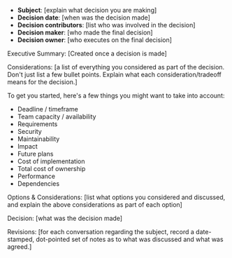  - **Subject**: [explain what decision you are making]
 - **Decision date**: [when was the decision made]
 - **Decision contributors**: [list who was involved in the decision]
 - **Decision maker**: [who made the final decision]
 - **Decision owner**: [who executes on the final decision]

Executive Summary: [Created once a decision is made]

Considerations: [a list of everything you considered as part of the decision. Don't just list a few bullet points. Explain what each consideration/tradeoff means for the decision.]

To get you started, here's a few things you might want to take into account:

 - Deadline / timeframe
 - Team capacity / availability
 - Requirements
 - Security
 - Maintainability
 - Impact
 - Future plans
 - Cost of implementation
 - Total cost of ownership
 - Performance
 - Dependencies

Options & Considerations: [list what options you considered and discussed, and explain the above considerations as part of each option]

Decision: [what was the decision made]

Revisions: [for each conversation regarding the subject, record a date-stamped, dot-pointed set of notes as to what was discussed and what was agreed.]